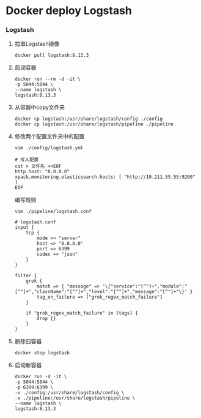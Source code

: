 # Docker deploy Logstash

### Logstash

1. 拉取Logstash镜像

   ```shell
   docker pull logstash:8.13.3
   ```

2. 启动容器

   ```shell
   docker run --rm -d -it \
   -p 5044:5044 \
   --name logstash \
   logstash:8.13.3
   ```

3. 从容器中copy文件夹

   ```shell
   docker cp logstash:/usr/share/logstash/config ./config
   docker cp logstash:/usr/share/logstash/pipeline ./pipeline
   ```

4. 修改两个配置文件夹中的配置

   ```shell
   vim ./config/logstash.yml
   
   # 写入配置
   cat > 文件名 <<EOF
   http.host: "0.0.0.0"
   xpack.monitoring.elasticsearch.hosts: [ "http://10.211.55.55:9200" ]
   EOF
   ```

   编写规则

   ```shell
   vim ./pipeline/logstash.conf
   
   # logstash.conf
   input {
       tcp {
           mode => "server"
           host => "0.0.0.0"
           port => 6399
           codec => "json"
       }
   }
   
   filter {
       grok {
           match => { "message" => '\{"service":"[^"]+","module":"[^"]+","className":"[^"]+","level":"[^"]+","message":"[^"]+"\}' }
           tag_on_failure => ["grok_regex_match_failure"]
       }
   
       if "grok_regex_match_failure" in [tags] {
           drop {}
       }
   }
   ```

5. 删除旧容器

   ```shell
   docker stop logstash
   ```

6. 启动新容器

   ```shell
   docker run -d -it \
   -p 5044:5044 \
   -p 6399:6399 \
   -v ./config:/usr/share/logstash/config \
   -v ./pipeline:/usr/share/logstash/pipeline \
   --name logstash \
   logstash:8.13.3
   ```
